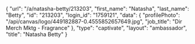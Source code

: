 {
    "url": "\/a\/natasha-betty\/213203",
    "first_name": "Natasha",
    "last_name": "Betty",
    "id": "213203",
    "login_id": "1759121",
    "data": {
        "profilePhoto": "\/api\/canvas\/logo\/449182887-0.4555852657649.jpg",
        "job_title": "Dir Merch Mktg - Fragrance"
    },
    "type": "captivate",
    "layout": "ambassador",
    "title": "Natasha Betty"
}